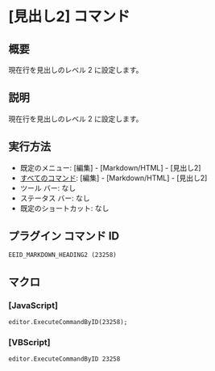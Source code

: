 # \[見出し2\] コマンド

## 概要

現在行を見出しのレベル 2 に設定します。

## 説明

現在行を見出しのレベル 2 に設定します。

## 実行方法

- 既定のメニュー: \[編集\] \- \[Markdown/HTML\] \- \[見出し2\]
- [すべてのコマンド](../../glossary/allcommands): \[編集\] \- \[Markdown/HTML\] \- \[見出し2\]
- ツール バー: なし
- ステータス バー: なし
- 既定のショートカット: なし

## プラグイン コマンド ID

```
EEID_MARKDOWN_HEADING2 (23258)```

## マクロ

### \[JavaScript\]

```
editor.ExecuteCommandByID(23258);
```

### \[VBScript\]

```
editor.ExecuteCommandByID 23258
```
